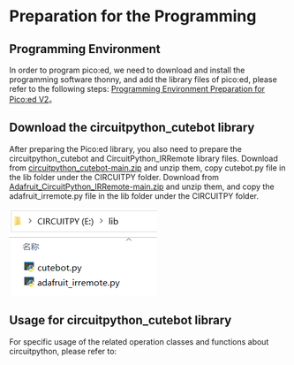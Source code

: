 # Preparation for the Programming
## Programming Environment 
In order to program pico:ed, we need to download and install the programming software thonny, and add the library files of pico:ed, please refer to the following steps: [Programming Environment Preparation for Pico:ed V2](https://www.elecfreaks.com/learn-en/pico-ed/pico_ed_v2_python.html)。
## Download the circuitpython_cutebot library
After preparing the Pico:ed library, you also need to prepare the circuitpython_cutebot and CircuitPython_IRRemote library files.
Download from [circuitpython_cutebot-main.zip](https://github.com/elecfreaks/circuitpython_cutebot/archive/refs/heads/main.zip) and unzip them, copy cutebot.py file in the lib folder under the CIRCUITPY folder.
Download from [Adafruit_CircuitPython_IRRemote-main.zip](https://github.com/adafruit/Adafruit_CircuitPython_IRRemote/archive/refs/heads/main.zip) and unzip them, and copy the adafruit_irremote.py file in the lib folder under the CIRCUITPY folder.

![](./images/pico-cutebot-programming-01.png)

## Usage for circuitpython_cutebot library
For specific usage of the related operation classes and functions about circuitpython, please refer to: []()
